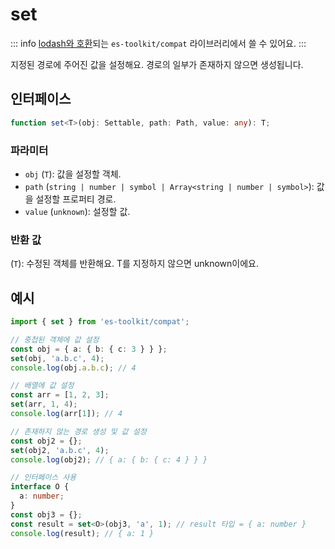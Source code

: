 # set

::: info
[lodash와 호환](../../compatibility.md)되는 `es-toolkit/compat` 라이브러리에서 쓸 수 있어요.
:::

지정된 경로에 주어진 값을 설정해요. 경로의 일부가 존재하지 않으면 생성됩니다.

## 인터페이스

```typescript
function set<T>(obj: Settable, path: Path, value: any): T;
```

### 파라미터

- `obj` (`T`): 값을 설정할 객체.
- `path` (`string | number | symbol | Array<string | number | symbol>`): 값을 설정할 프로퍼티 경로.
- `value` (`unknown`): 설정할 값.

### 반환 값

(`T`): 수정된 객체를 반환해요. T를 지정하지 않으면 unknown이에요.

## 예시

```typescript
import { set } from 'es-toolkit/compat';

// 중첩된 객체에 값 설정
const obj = { a: { b: { c: 3 } } };
set(obj, 'a.b.c', 4);
console.log(obj.a.b.c); // 4

// 배열에 값 설정
const arr = [1, 2, 3];
set(arr, 1, 4);
console.log(arr[1]); // 4

// 존재하지 않는 경로 생성 및 값 설정
const obj2 = {};
set(obj2, 'a.b.c', 4);
console.log(obj2); // { a: { b: { c: 4 } } }

// 인터페이스 사용
interface O {
  a: number;
}
const obj3 = {};
const result = set<O>(obj3, 'a', 1); // result 타입 = { a: number }
console.log(result); // { a: 1 }
```
